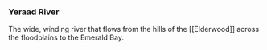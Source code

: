 ### Yeraad River

The wide, winding river that flows from the hills of the [[Elderwood]] across the floodplains to the Emerald Bay. 

